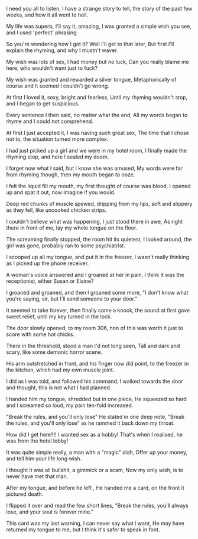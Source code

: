 I need you all to listen, I have a strange story to tell, the story of the past few weeks, and how it all went to hell.

My life was superb, I'll say it, amazing, I was granted a simple wish you see, and I used 'perfect' phrasing. 

So you're wondering how I got it? Well I'll get to that later, But first I'll explain the rhyming, and why I mustn't waver.

My wish was lots of sex, I had money but no luck, Can you really blame me here, who wouldn't want just to fuck?

My wish was granted and rewarded a silver tongue, Metaphorically of course and it seemed I couldn't go wrong.

At first I loved it, sexy, bright and fearless, Until my rhyming wouldn't stop, and I began to get suspicious.

Every sentence I then said, no matter what the end, All my words began to rhyme and I could not comprehend.

At first I just accepted it, I was having such great sex, The time that I chose not to, the situation turned more complex.

I had just picked up a girl and we were in my hotel room, I finally made the rhyming stop, and here I sealed my doom.

I forget now what I said, but I know she was amused, My words were far from rhyming though, then my mouth began to ooze.

I felt the liquid fill my mouth, my first thought of course was blood, I opened up and spat it out, now Imagine if you would.

Deep red chunks of muscle spewed, dripping from my lips, soft and slippery as they fell, like uncooked chicken strips.

I couldn't believe what was happening, I just stood there in awe, As right there in front of me, lay my whole tongue on the floor.

The screaming finally stopped, the room hit its quietest, I looked around, the girl was gone, probably ran to some psychiatrist.

I scooped up all my tongue, and put it in the freezer, I wasn't really thinking as I picked up the phone receiver.

A woman's voice answered and I groaned at her in pain, I think it was the receptionist, either Susan or Elaine?

I groaned and groaned, and then I groaned some more, "I don't know what you're saying, sir, but I'll send someone to your door."

It seemed to take forever, then finally came a knock, the sound at first gave sweet relief, until my key turned in the lock.

The door slowly opened, to my room 306, non of this was worth it just to score with some hot chicks.

There in the threshold, stood a man I'd not long seen, Tall and dark and scary, like some demonic horror scene.

His arm outstretched in front, and his finger now did point, to the freezer in the kitchen, which had my own muscle joint.

I did as I was told, and followed his command, I walked towards the door and thought, this is not what I had planned.

I handed him my tongue, shredded but in one piece, He squeezed so hard and I screamed so loud, my pain ten-fold increased.

"Break the rules, and you'll only lose" He stated in one deep note, "Break the rules, and you'll only lose" as he rammed it back down my throat.

How did I get here?!! I wanted sex as a hobby! That's when I realised, he was from the hotel lobby!

It was quite simple really, a man with a "magic" dish, Offer up your money, and tell him your life long wish.

I thought it was all bullshit, a gimmick or a scam, Now my only wish, is to never have met that man.

After my tongue, and before he left , He handed me a card, on the front it pictured death.

I flipped it over and read the few short lines, "Break the rules, you'll always lose, and your soul is forever mine."

This card was my last warning, I can never say what i want, He may have returned my tongue to me, but I think it's safer to speak in font.